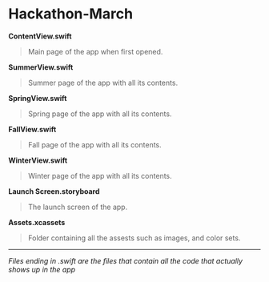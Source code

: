 # Hackathon-March

**ContentView.swift** 
> Main page of the app when first opened.

**SummerView.swift**
> Summer page of the app with all its contents.

**SpringView.swift**
> Spring page of the app with all its contents.

**FallView.swift**
> Fall page of the app with all its contents.

**WinterView.swift**
> Winter page of the app with all its contents.

**Launch Screen.storyboard**
> The launch screen of the app. 

**Assets.xcassets**
> Folder containing all the assests such as images, and color sets.

__________________________________________________________________________________________________
*Files ending in .swift are the files that contain all the code that actually shows up in the app* 
